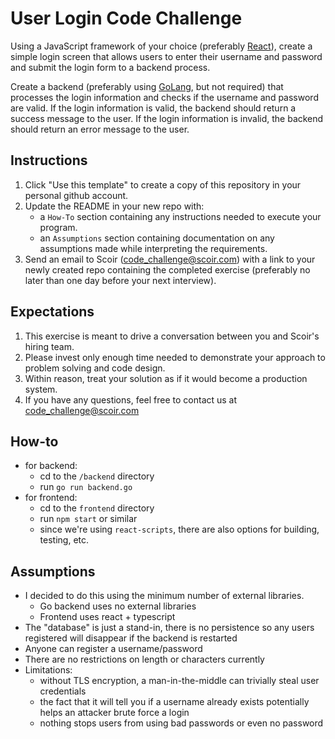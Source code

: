 # User Login Code Challenge

Using a JavaScript framework of your choice (preferably [React](https://reactjs.org/)), create a simple login screen that allows users to enter their username and password and submit the login form to a backend process.

Create a backend (preferably using [GoLang](https://go.dev/), but not required) that processes the login information and checks if the username and password are valid. If the login information is valid, the backend should return a success message to the user. If the login information is invalid, the backend should return an error message to the user.


## Instructions
1. Click "Use this template" to create a copy of this repository in your personal github account.  
1. Update the README in your new repo with:
    * a `How-To` section containing any instructions needed to execute your program.
    * an `Assumptions` section containing documentation on any assumptions made while interpreting the requirements.
1. Send an email to Scoir (code_challenge@scoir.com) with a link to your newly created repo containing the completed exercise (preferably no later than one day before your next interview).

## Expectations
1. This exercise is meant to drive a conversation between you and Scoir's hiring team.  
1. Please invest only enough time needed to demonstrate your approach to problem solving and code design.  
1. Within reason, treat your solution as if it would become a production system.
1. If you have any questions, feel free to contact us at code_challenge@scoir.com

## How-to
- for backend:
  - cd to the `/backend` directory
  - run `go run backend.go`
- for frontend:
  - cd to the `frontend` directory
  - run `npm start` or similar
  - since we're using `react-scripts`, there are also options for building, testing, etc.

## Assumptions

- I decided to do this using the minimum number of external libraries.
  - Go backend uses no external libraries
  - Frontend uses react + typescript 
- The "database" is just a stand-in, there is no persistence so any users registered will disappear if the backend is restarted
- Anyone can register a username/password
- There are no restrictions on length or characters currently
- Limitations:
  - without TLS encryption, a man-in-the-middle can trivially steal user credentials
  - the fact that it will tell you if a username already exists potentially helps an attacker brute force a login
  - nothing stops users from using bad passwords or even no password

